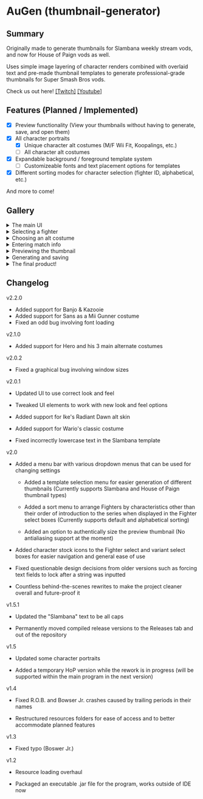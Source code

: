 # AuGen (thumbnail-generator)

## Summary
Originally made to generate thumbnails for Slambana weekly stream vods, and now for House of Paign vods as well.

Uses simple image layering of character renders combined with overlaid text and pre-made thumbnail templates to generate professional-grade thumbnails for Super Smash Bros vods.

Check us out here! [\[Twitch\]](https://www.twitch.tv/crossslashstudios) [\[Youtube\]](https://www.youtube.com/channel/UCtkWBSJDL-KiXGt27LxHWwA)



## Features (Planned / Implemented)

- [x] Preview functionality (View your thumbnails without having to generate, save, and open them)
- [x] All character portraits
  - [x] Unique character alt costumes (M/F Wii Fit, Koopalings, etc.)
  - [ ] All character alt costumes
- [x] Expandable background / foreground template system
  - [ ] Customizeable fonts and text placement options for templates
- [x] Different sorting modes for character selection (fighter ID, alphabetical, etc.)

And more to come!



## Gallery

<details>
  <summary>The main UI</summary>
  
  ![The main UI](https://media.discordapp.net/attachments/533545367816634369/632123136883556371/1.PNG)
</details>

<details>
  <summary>Selecting a fighter</summary>
  
  ![Selecting a fighter](https://media.discordapp.net/attachments/533545367816634369/632123139593338880/2.PNG)
</details>

<details>
  <summary>Choosing an alt costume</summary>
  
  ![Selecting an alt costume](https://media.discordapp.net/attachments/533545367816634369/632123142004801557/3.PNG)
</details>

<details>
  <summary>Entering match info</summary>
  
  ![Entering match info](https://media.discordapp.net/attachments/533545367816634369/632123144752201739/4.PNG)
</details>

<details>
  <summary>Previewing the thumbnail</summary>
  
  ![Previewing the thumbnail](https://media.discordapp.net/attachments/533545367816634369/632123133855268864/5.PNG)
</details>

<details>
  <summary>Generating and saving</summary>
  
  ![Generating and saving](https://media.discordapp.net/attachments/533545367816634369/632123134119641088/6.PNG)
</details>

<details>
  <summary>The final product!</summary>
  
  ![What are you reading these for?](https://media.discordapp.net/attachments/533545367816634369/632125315887398942/7.png)
</details>



## Changelog

v2.2.0

- Added support for Banjo & Kazooie
- Added support for Sans as a Mii Gunner costume
- Fixed an odd bug involving font loading

v2.1.0

- Added support for Hero and his 3 main alternate costumes

v2.0.2

- Fixed a graphical bug involving window sizes

v2.0.1

- Updated UI to use correct look and feel

- Tweaked UI elements to work with new look and feel options

- Added support for Ike's Radiant Dawn alt skin

- Added support for Wario's classic costume

- Fixed incorrectly lowercase text in the Slambana template

v2.0

- Added a menu bar with various dropdown menus that can be used for changing settings

  - Added a template selection menu for easier generation of different thumbnails (Currently supports Slambana and House of Paign thumbnail types)
  
  - Added a sort menu to arrange Fighters by characteristics other than their order of introduction to the series when displayed in the Fighter select boxes (Currently supports default and alphabetical sorting)
  
  - Added an option to authentically size the preview thumbnail (No antialiasing support at the moment)
  
- Added character stock icons to the Fighter select and variant select boxes for easier navigation and general ease of use

- Fixed questionable design decisions from older versions such as forcing text fields to lock after a string was inputted

- Countless behind-the-scenes rewrites to make the project cleaner overall and future-proof it

v1.5.1

- Updated the "Slambana" text to be all caps

- Permanently moved compiled release versions to the Releases tab and out of the repository

v1.5

- Updated some character portraits

- Added a temporary HoP version while the rework is in progress (will be supported within the main program in the next version)

v1.4

- Fixed R.O.B. and Bowser Jr. crashes caused by trailing periods in their names

- Restructured resources folders for ease of access and to better accommodate planned features

v1.3

- Fixed typo (Boswer Jr.)

v1.2

- Resource loading overhaul

- Packaged an executable .jar file for the program, works outside of IDE now
